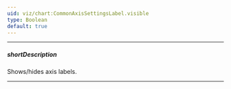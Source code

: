 ```yaml
---
uid: viz/chart:CommonAxisSettingsLabel.visible
type: Boolean
default: true
---
```

---
##### shortDescription
Shows/hides axis labels.

---
